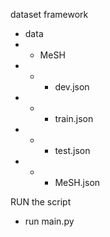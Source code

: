 dataset framework

- data
- - MeSH
- - - dev.json
- - - train.json
- - - test.json 
- - - MeSH.json

    

RUN the script

- run main.py